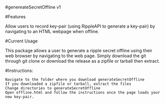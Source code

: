 #genereateSecretOffline v1

#Features

Allow users to record key-pair (using RippleAPI to generate a key-pair) by navigating to an HTML webpage when offline.  

#Current Usage

This package allows a user to generate a ripple secret offline using their web browser by navigating to the web page.
Simply download the git through git clone or download the release as a zipfile or tarball then extract.

#Instructions:

    Navigate to the folder where you download generateSecretOffline
    If you downloaded a zipfile or tarball, extract the files
    Change directories to generateSecretOffline
    Open offline.html and follow the instructions once the page loads your new key-pair.
